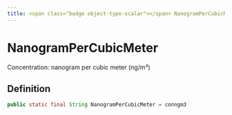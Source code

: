 ```yaml
---
title: <span class="badge object-type-scalar"></span> NanogramPerCubicMeter
---
```

# <span class="badge object-type-scalar"></span> NanogramPerCubicMeter

Concentration: nanogram per cubic meter (ng/m³)

## Definition

```java
public static final String NanogramPerCubicMeter = conngm3
```
